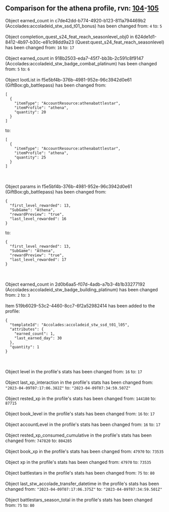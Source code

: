 ## Comparison for the athena profile, rvn: [104](https://github.com/PRO100KatYT/FortniteProfileRevisions/tree/main/profiles/athena/104%20athena.json)-[105](https://github.com/PRO100KatYT/FortniteProfileRevisions/tree/main/profiles/athena/105%20athena.json)

Object earned_count in c7de42dd-b774-4920-b123-811a794469b2 (Accolades:accoladeid_stw_ssd_t01_bonus) has been changed from: `4` to: `5`
<br><br>
Object completion_quest_s24_feat_reach_seasonlevel_obj0 in 624de1d1-8412-4b97-b30c-e81c98dd9a23 (Quest:quest_s24_feat_reach_seasonlevel) has been changed from: `16` to: `17`
<br><br>
Object earned_count in 918b2503-eda7-45f7-bb3b-2c591c8f9147 (Accolades:accoladeid_stw_badge_combat_platinum) has been changed from: `5` to: `6`
<br><br>
Object lootList in f5e5bf4b-376b-4981-952e-96c3942d0e61 (GiftBox:gb_battlepass) has been changed from:

```
[
  {
    "itemType": "AccountResource:athenabattlestar",
    "itemProfile": "athena",
    "quantity": 20
  }
]
```

to:

```
[
  {
    "itemType": "AccountResource:athenabattlestar",
    "itemProfile": "athena",
    "quantity": 25
  }
]
```

<br><br>
Object params in f5e5bf4b-376b-4981-952e-96c3942d0e61 (GiftBox:gb_battlepass) has been changed from:

```
{
  "first_level_rewarded": 13,
  "SubGame": "Athena",
  "rewardPreview": "true",
  "last_level_rewarded": 16
}
```

to:

```
{
  "first_level_rewarded": 13,
  "SubGame": "Athena",
  "rewardPreview": "true",
  "last_level_rewarded": 17
}
```

<br><br>
Object earned_count in 2d0b6aa5-f07d-4adb-a7b3-4b1b33277192 (Accolades:accoladeid_stw_badge_building_platinum) has been changed from: `2` to: `3`
<br><br>
Item 519b6029-53c2-4460-8cc7-6f2a52982414 has been added to the profile:

```
{
  "templateId": "Accolades:accoladeid_stw_ssd_t01_l05",
  "attributes": {
    "earned_count": 1,
    "last_earned_day": 30
  },
  "quantity": 1
}
```

<br><br>
Object level in the profile's stats has been changed from: `16` to: `17`
<br><br>
Object last_xp_interaction in the profile's stats has been changed from: `"2023-04-09T07:17:06.382Z"` to: `"2023-04-09T07:34:59.507Z"`
<br><br>
Object rested_xp in the profile's stats has been changed from: `144180` to: `87715`
<br><br>
Object book_level in the profile's stats has been changed from: `16` to: `17`
<br><br>
Object accountLevel in the profile's stats has been changed from: `16` to: `17`
<br><br>
Object rested_xp_consumed_cumulative in the profile's stats has been changed from: `747820` to: `804285`
<br><br>
Object book_xp in the profile's stats has been changed from: `47970` to: `73535`
<br><br>
Object xp in the profile's stats has been changed from: `47970` to: `73535`
<br><br>
Object battlestars in the profile's stats has been changed from: `75` to: `80`
<br><br>
Object last_stw_accolade_transfer_datetime in the profile's stats has been changed from: `"2023-04-09T07:17:06.375Z"` to: `"2023-04-09T07:34:59.501Z"`
<br><br>
Object battlestars_season_total in the profile's stats has been changed from: `75` to: `80`
<br><br>
